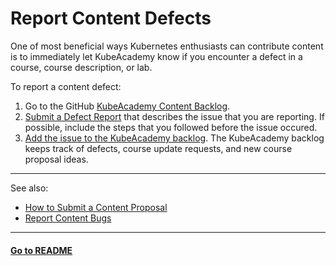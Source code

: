 # Report Content Defects

One of most beneficial ways Kubernetes enthusiasts can contribute content is to immediately let KubeAcademy know if you encounter a defect in a course, course description, or lab. 

To report a content defect:

1. Go to the GitHub [KubeAcademy Content Backlog](https://github.com/kube-academy/backlog).
2. [Submit a Defect Report](https://github.com/kube-academy/onboarding/blob/main/templates/defect.md) that describes the issue that you are reporting. If possible, include the steps that you followed before the issue occured. 
3. [Add the issue to the KubeAcademy backlog](https://github.com/kube-academy/backlog/issues). The KubeAcademy backlog keeps track of defects, course update requests, and new course proposal ideas.

----
See also:

- [How to Submit a Content Proposal](contributors-guide/contributor-backlog/how-to-submit-a-content-proposal.md)
- [Report Content Bugs](contributors-guide/contributor-backlog/report-inaccurate-or-outdated-content.md)

----
#### **[Go to README](contributors-guide/README.md)** 

